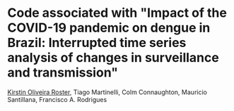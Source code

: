 # Code associated with "Impact of the COVID-19 pandemic on dengue in Brazil: Interrupted time series analysis of changes in surveillance and transmission"

[Kirstin Oliveira Roster](<kroster@hsph.harvard.edu>), Tiago Martinelli, Colm Connaughton, Mauricio Santillana, Francisco A. Rodrigues


